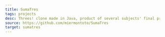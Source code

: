```yaml
---
title: SumaTres
tags: projects
desc: Threes! clone made in Java, product of several subjects' final projects.
source: https://github.com/miermontoto/SumaTres
target: sumatres
---
```

